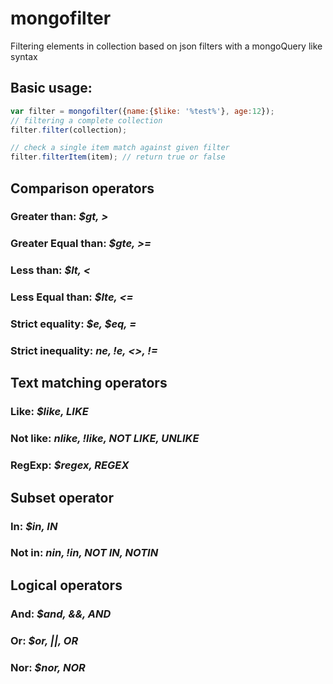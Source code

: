# mongofilter

Filtering elements in collection based on json filters with a mongoQuery like syntax

## Basic usage:
```javascript
var filter = mongofilter({name:{$like: '%test%'}, age:12});
// filtering a complete collection
filter.filter(collection);

// check a single item match against given filter
filter.filterItem(item); // return true or false
```

## Comparison operators

### Greater than: _$gt, >_
### Greater Equal than: _$gte, >=_
### Less than: _$lt, <_
### Less Equal than: _$lte, <=_
### Strict equality: _$e, $eq, =_
### Strict inequality: _$ne, !$e, <>, !=_


## Text matching operators

### Like: _$like, LIKE_
### Not like: _$nlike, !$like, NOT LIKE, UNLIKE_
### RegExp: _$regex, REGEX_


## Subset operator

### In: _$in, IN_
### Not in: _$nin, !$in, NOT IN, NOTIN_


## Logical operators

### And: _$and, &&, AND_
### Or: _$or, ||, OR_
### Nor: _$nor, NOR_
